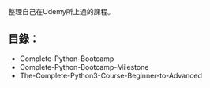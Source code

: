 整理自己在Udemy所上過的課程。

目錄：
---
- Complete-Python-Bootcamp
- Complete-Python-Bootcamp-Milestone
- The-Complete-Python3-Course-Beginner-to-Advanced
